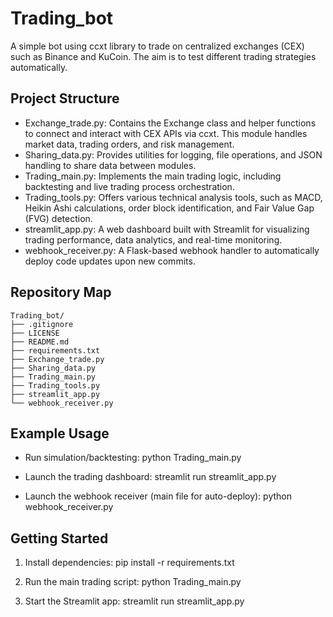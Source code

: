 # Trading_bot

A simple bot using ccxt library to trade on centralized exchanges (CEX) such as Binance and KuCoin. The aim is to test different trading strategies automatically.

## Project Structure

- Exchange_trade.py: Contains the Exchange class and helper functions to connect and interact with CEX APIs via ccxt. This module handles market data, trading orders, and risk management.
- Sharing_data.py: Provides utilities for logging, file operations, and JSON handling to share data between modules.
- Trading_main.py: Implements the main trading logic, including backtesting and live trading process orchestration.
- Trading_tools.py: Offers various technical analysis tools, such as MACD, Heikin Ashi calculations, order block identification, and Fair Value Gap (FVG) detection.
- streamlit_app.py: A web dashboard built with Streamlit for visualizing trading performance, data analytics, and real-time monitoring.
- webhook_receiver.py: A Flask-based webhook handler to automatically deploy code updates upon new commits.

## Repository Map

```
Trading_bot/
├── .gitignore
├── LICENSE
├── README.md
├── requirements.txt
├── Exchange_trade.py
├── Sharing_data.py
├── Trading_main.py
├── Trading_tools.py
├── streamlit_app.py
└── webhook_receiver.py
```

## Example Usage

- Run simulation/backtesting:
  python Trading_main.py

- Launch the trading dashboard:
  streamlit run streamlit_app.py

- Launch the webhook receiver (main file for auto-deploy):
  python webhook_receiver.py

## Getting Started

1. Install dependencies:
   pip install -r requirements.txt

2. Run the main trading script:
   python Trading_main.py

3. Start the Streamlit app:
   streamlit run streamlit_app.py


